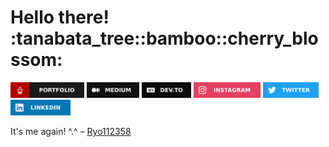 <h1> Hello there! :tanabata_tree::bamboo::cherry_blossom: </h1>

<p>
    <a href="https://bit.ly/FortOilyMop" target="_blank" rel="noopener"><img src="./images/portfolio-badge.svg" height=25></a>
    <a href="https://coffeelessprogrammer.medium.com/" target="_blank" rel="noopener"><img src="./images/medium-badge.svg" height=25></a>
    <a href="https://dev.to/coffeelessprogrammer" target="_blank" rel="noopener"><img src="./images/devto-badge.svg" height=25></a>
    <a href="https://www.instagram.com/coffeelessprogrammer/" target="_blank" rel="noopener"><img src="./images/instagram-badge.svg" height=25></a>
    <a href="https://twitter.com/CoffeelessCode" target="_blank" rel="noopener"><img src="./images/twitter-badge.svg" height=25></a>
    <a href="https://www.linkedin.com/in/onbeatpanda" target="_blank" rel="noopener"><img src="./images/linkedin-badge.svg" height=25></a>
</p>

<p>It's me again! ^.^ – <a href="https://github.com/Ryo112358">Ryo112358</a></p>

<!--
**CoffeelessProgrammer/CoffeelessProgrammer** is a ✨ _special_ ✨ repository because its `README.md` (this file) appears on your GitHub profile.

Here are some ideas to get you started:

- 🔭 I’m currently working on ...
- 🌱 I’m currently learning ...
- 👯 I’m looking to collaborate on ...
- 🤔 I’m looking for help with ...
- 💬 Ask me about ...
- 📫 How to reach me: ...
- 😄 Pronouns: ...
- ⚡ Fun fact: ...
-->
